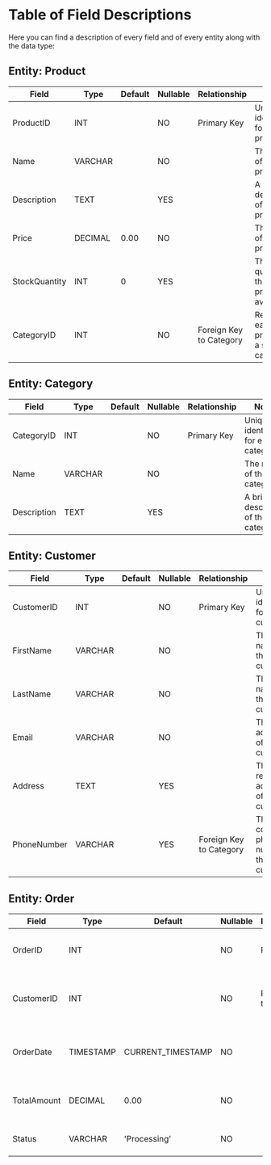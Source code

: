 # **Table of Field Descriptions**
Here you can find a description of every field and of every entity along with the data type:

## **Entity**: Product
| Field | Type | Default | Nullable | Relationship | Notes |
|-------|------|---------|----------|---------------|-------|
| ProductID | INT |  | NO | Primary Key | Unique identifier for each product. |
| Name | VARCHAR |  | NO |  | The name of the product. |
| Description | TEXT |  | YES |  | A detailed description of the product. |
| Price | DECIMAL | 0.00 | NO |  | The price of the product. |
| StockQuantity | INT | 0 | YES |  | The quantity of the product available. |
| CategoryID | INT |  | NO | Foreign Key to Category | Relates each product to a specific category. |

## **Entity**: Category
| Field | Type | Default | Nullable | Relationship | Notes |
|-------|------|---------|----------|---------------|-------|
| CategoryID | INT |  | NO | Primary Key | Unique identifier for each category |
| Name | VARCHAR |  | NO |  | The name of the category. |
| Description | TEXT |  | YES |  | A brief description of the category. |

## **Entity**: Customer
| Field | Type | Default | Nullable | Relationship | Notes |
|-------|------|---------|----------|---------------|-------|
| CustomerID | INT |  | NO | Primary Key | Unique identifier for each customer. |
| FirstName | VARCHAR |  | NO |  | The first name of the customer |
| LastName | VARCHAR |  | NO |  | The last name of the customer |
| Email | VARCHAR |  | NO |  | The email address of the customer |
| Address | TEXT |  | YES |  | The residential address of the customer. |
| PhoneNumber | VARCHAR |  | YES | Foreign Key to Category | The contact phone number of the customer. |

## **Entity**: Order
| Field | Type | Default | Nullable | Relationship | Notes |
|-------|------|---------|----------|---------------|-------|
| OrderID | INT |  | NO | Primary Key | Unique identifier for each order. |
| CustomerID | INT |  | NO | Foreign Key to Customer | Relates each order to a specific customer. |
| OrderDate | TIMESTAMP | CURRENT_TIMESTAMP | NO |  | The date and time when the order was placed. |
| TotalAmount | DECIMAL | 0.00 | NO |  | The total amount of the order. |
| Status| VARCHAR | 'Processing' | NO |  | The status of the order. |



